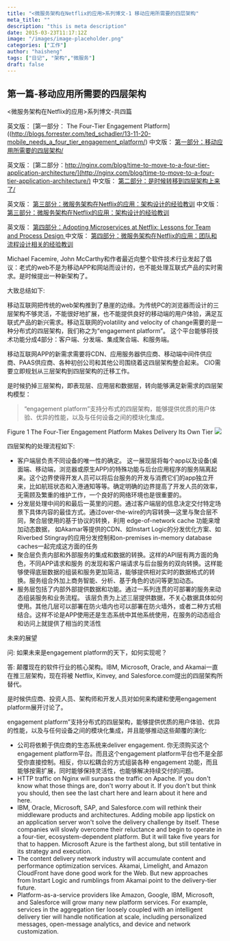 ```yaml
---
title: "<微服务架构在Netflix的应用>系列博文-1 移动应用所需要的四层架构"
meta_title: ""
description: "this is meta description"
date: 2015-03-23T11:17:12Z
image: "/images/image-placeholder.png"
categories: ["工作"]
author: "haisheng"
tags: ["日记", "架构","微服务"]
draft: false
---
```





##  第一篇-移动应用所需要的四层架构

<微服务架构在Netflix的应用>系列博文-共四篇

英文版： [第一部分： The Four-Tier Engagement Platform]((http://blogs.forrester.com/ted_schadler/13-11-20-mobile_needs_a_four_tier_engagement_platform/)
中文版：
[第一部分：移动应用所需要的四层架构/](http://wanghaisheng.github.io/2015/03/23/time-to-move-to-a-four-tier-application-architecture)


英文版： [第二部分：http://nginx.com/blog/time-to-move-to-a-four-tier-application-architecture/](http://nginx.com/blog/time-to-move-to-a-four-tier-application-architecture/)
中文版：
[第二部分：是时候转移到四层架构上来了/](http://wanghaisheng.github.io/2015/03/23/time-to-move-to-a-four-tier-application-architecture)


英文版： [第三部分：微服务架构在Netflix的应用：架构设计的经验教训](http://nginx.com/blog/microservices-at-netflix-architectural-best-practices/)
中文版：
[第三部分：微服务架构在Netflix的应用：架构设计的经验教训](http://wanghaisheng.github.io/2015/03/23/microservices-at-netflix-architectural-best-practices)

英文版：
[第四部分：Adopting Microservices at Netflix: Lessons for Team and Process Design ](http://nginx.com/blog/adopting-microservices-at-netflix-lessons-for-team-and-process-design/)
中文版：
[第四部分：微服务架构在Netflix的应用：团队和流程设计相关的经验教训](http://wanghaisheng.github.io/2015/03/23/adopting-microservices-at-netflix-lessons-for-team-and-process-design)



Michael Facemire, John McCarthy和作者最近向整个软件技术行业发起了倡议：老式的web不是为移动APP和网站而设计的，也不能处理互联式产品的实时需求。是时候提出一种新架构了。

大致总结如下:

移动互联网把传统的web架构推到了悬崖的边缘。为传统PC的浏览器而设计的三层架构不够灵活，不能很好地扩展，也不能提供良好的移动端的用户体验，满足互联式产品的新兴需求。移动互联网的volatility and velocity of change需要的是一种分布式的四层架构，我们称之为“engagement platform”。
这个平台能够将技术功能分成4部分：客户端、分发端、集成聚合端、和服务端。

移动互联网APP的新需求需要将CDN、应用服务器供应商、移动端中间件供应商、PAAS供应商、各种初创公司和其他公司围绕着这四层架构整合起来。
CIO需要立即规划从三层架构到四层架构的迁移工作。

是时候扔掉三层架构，即表现层、应用层和数据层，转向能够满足新需求的四层架构模型：

>“engagement platform”支持分布式的四层架构，能够提供优质的用户体验、优异的性能，以及与任何设备之间的模块化集成。

Figure 1 The Four-Tier Engagement Platform Makes Delivery Its Own Tier
![](http://blogs.forrester.com/f/b/users/TSCHADLER/engagement_platform_2.png)

四层架构的处理流程如下:
* 客户端层负责不同设备的唯一性的确定。 这一展现层将每个app以及设备(桌面端、移动端，浏览器或原生APP)的特殊功能与后台应用程序的服务隔离起来。这个边界使得开发人员可以将后台服务的开发与消费它们的app独立开来，比如航班状态和入港通知等等。确定明确的边界提高了开发人员的效率，无需顾及繁重的维护工作，一个良好的网络环境也是很重要的。
* 分发层处理中间的和最后一英里的问题。通过客户端层的信息决定交付特定场景下具体内容的最佳方式。通过over-the-wire的内容转换—这里与聚合层不同，聚合层使用的基于协议的转换，利用 edge-of-network cache 功能来增加动态数据， 如Akamar等提供的CDN、如Instart Logic的分发优化方案、如Riverbed Stingray的应用分发控制和on-premises in-memory database caches一起完成这方面的任务
*  聚合层负责内部和外部服务的集成和数据的转换。这样的API层有两方面的角色，不同APP请求和服务
的发现和客户端请求与后台服务的双向转换。这样能够使得底层数据的组装和服务更加简洁，能够提供相对实时的数据格式的转换。服务组合外加上商务智能、分析、基于角色的访问等更加动态。
* 服务层包括了内部外部提供数据和功能。通过一系列连贯的可部署的服务来动态组装服务和业务流程。
该层负责为上述三层提供数据，不关心数据具体如何使用。其他几层可以部署在防火墙内也可以部署在防火墙外，或者二种方式相结合。这样不论是APP使用还是生态系统中其他系统使用，在服务的动态组合和访问上就提供了相当的灵活性

未来的展望

问: 如果未来是engagement platform的天下，如何实现呢？

答: 颠覆现在的软件行业的核心架构。IBM, Microsoft, Oracle, and Akamai一直在推三层架构，现在将被
Netflix, Kinvey, and Salesforce.com提出的四层架构所替代。

是时候供应商、投资人员、架构师和开发人员对如何来构建和使用engagement platform展开讨论了。

engagement platform”支持分布式的四层架构，能够提供优质的用户体验、优异的性能，以及与任何设备之间的模块化集成，并且能够推动这些颠覆的演化:

*  公司将依赖于供应商的生态系统来deliver engagement. 你无须购买这个engagement platform平台。而且这个engagement platform平台也不是全部受你直接控制。相反，你以松耦合的方式组装各种
engagement 功能，而且能够按需扩展，同时能够保持灵活性，也能够解决持续交付的问题。
* HTTP traffic on Nginx will surpass the traffic on Apache. If you don't know what those things are, don't worry about it. If you don't but think you should, then see the last chart here and learn about it here and here.
*  IBM, Oracle, Microsoft, SAP, and Salesforce.com will rethink their middleware products and architectures. Adding mobile app lipstick on an application server won't solve the delivery challenge by itself. These companies will slowly overcome their reluctance and begin to operate in a four-tier, ecosystem-dependent platform. But it will take five years for that to happen. Microsoft Azure is the farthest along, but still tentative in its strategy and execution.
* The content delivery network industry will accumulate content and performance optimization services. Akamai, Limelight, and Amazon CloudFront have done good work for the Web. But new approaches from Instart Logic and rumblings from Akamai point to the delivery-tier future.
*  Platform-as-a-service providers like Amazon, Google, IBM, Microsoft, and Salesforce will grow many new platform services. For example, services in the aggregation tier loosely coupled with an intelligent delivery tier will handle notification at scale, including personalized messages, open-message analytics, and device and network customization.
